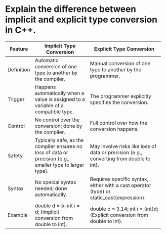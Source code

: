 <b><h1> Explain the difference between implicit and explicit type conversion in C++.
 </b></h1>

| Feature      | Implicit Type Conversion  |Explicit Type Conversion|
|----------|--------|---------|
|Definition|Automatic conversion of one type to another by the compiler.|Manual conversion of one type to another by the programmer.|
|Trigger|Happens automatically when a value is assigned to a variable of a compatible type.|The programmer explicitly specifies the conversion.|
|Control|No control over the conversion; done by the compiler.|Full control over how the conversion happens.|
|Safety|Typically safe, as the compiler ensures no loss of data or precision (e.g., smaller type to larger type).|May involve risks like loss of data or precision (e.g., converting from double to int).|
|Syntax|No special syntax needed; done automatically.|Requires specific syntax, either with a cast operator (type) or static_cast<type>(expression).|
|Example|double d = 5; int i = d; (Implicit conversion from double to int).|double d = 3.14; int i = (int)d; (Explicit conversion from double to int).|
